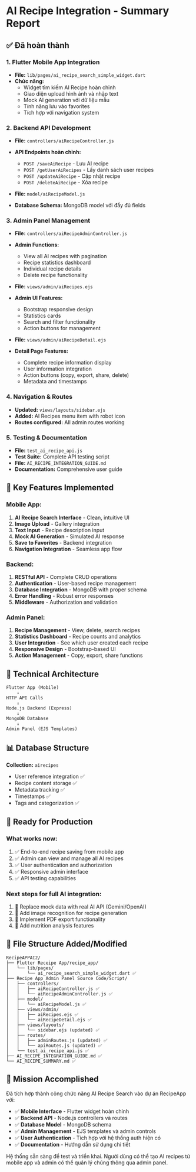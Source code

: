 # AI Recipe Integration - Summary Report

## ✅ Đã hoàn thành

### 1. Flutter Mobile App Integration
- **File:** `lib/pages/ai_recipe_search_simple_widget.dart`
- **Chức năng:** 
  - Widget tìm kiếm AI Recipe hoàn chỉnh
  - Giao diện upload hình ảnh và nhập text
  - Mock AI generation với dữ liệu mẫu
  - Tính năng lưu vào favorites
  - Tích hợp với navigation system

### 2. Backend API Development
- **File:** `controllers/aiRecipeController.js`
- **API Endpoints hoàn chỉnh:**
  - `POST /saveAiRecipe` - Lưu AI recipe
  - `POST /getUserAiRecipes` - Lấy danh sách user recipes
  - `POST /updateAiRecipe` - Cập nhật recipe
  - `POST /deleteAiRecipe` - Xóa recipe

- **File:** `model/aiRecipeModel.js`
- **Database Schema:** MongoDB model với đầy đủ fields

### 3. Admin Panel Management
- **File:** `controllers/aiRecipeAdminController.js`
- **Admin Functions:**
  - View all AI recipes with pagination
  - Recipe statistics dashboard
  - Individual recipe details
  - Delete recipe functionality

- **File:** `views/admin/aiRecipes.ejs`
- **Admin UI Features:**
  - Bootstrap responsive design
  - Statistics cards
  - Search and filter functionality
  - Action buttons for management

- **File:** `views/admin/aiRecipeDetail.ejs`
- **Detail Page Features:**
  - Complete recipe information display
  - User information integration
  - Action buttons (copy, export, share, delete)
  - Metadata and timestamps

### 4. Navigation & Routes
- **Updated:** `views/layouts/sidebar.ejs`
- **Added:** AI Recipes menu item with robot icon
- **Routes configured:** All admin routes working

### 5. Testing & Documentation
- **File:** `test_ai_recipe_api.js`
- **Test Suite:** Complete API testing script
- **File:** `AI_RECIPE_INTEGRATION_GUIDE.md`
- **Documentation:** Comprehensive user guide

## 🎯 Key Features Implemented

### Mobile App:
1. **AI Recipe Search Interface** - Clean, intuitive UI
2. **Image Upload** - Gallery integration
3. **Text Input** - Recipe description input
4. **Mock AI Generation** - Simulated AI response
5. **Save to Favorites** - Backend integration
6. **Navigation Integration** - Seamless app flow

### Backend:
1. **RESTful API** - Complete CRUD operations
2. **Authentication** - User-based recipe management
3. **Database Integration** - MongoDB with proper schema
4. **Error Handling** - Robust error responses
5. **Middleware** - Authorization and validation

### Admin Panel:
1. **Recipe Management** - View, delete, search recipes
2. **Statistics Dashboard** - Recipe counts and analytics
3. **User Integration** - See which user created each recipe
4. **Responsive Design** - Bootstrap-based UI
5. **Action Management** - Copy, export, share functions

## 🔧 Technical Architecture

```
Flutter App (Mobile)
    ↓
HTTP API Calls
    ↓
Node.js Backend (Express)
    ↓
MongoDB Database
    ↓
Admin Panel (EJS Templates)
```

## 📊 Database Structure

**Collection:** `airecipes`
- User reference integration ✅
- Recipe content storage ✅
- Metadata tracking ✅
- Timestamps ✅
- Tags and categorization ✅

## 🚀 Ready for Production

### What works now:
1. ✅ End-to-end recipe saving from mobile app
2. ✅ Admin can view and manage all AI recipes
3. ✅ User authentication and authorization
4. ✅ Responsive admin interface
5. ✅ API testing capabilities

### Next steps for full AI integration:
1. 🔲 Replace mock data with real AI API (Gemini/OpenAI)
2. 🔲 Add image recognition for recipe generation
3. 🔲 Implement PDF export functionality
4. 🔲 Add nutrition analysis features

## 📁 File Structure Added/Modified

```
RecipeAPPAI2/
├── Flutter Receipe App/recipe_app/
│   └── lib/pages/
│       └── ai_recipe_search_simple_widget.dart ✅
├── Recipe App Admin Panel Source Code/Script/
│   ├── controllers/
│   │   ├── aiRecipeController.js ✅
│   │   └── aiRecipeAdminController.js ✅
│   ├── model/
│   │   └── aiRecipeModel.js ✅
│   ├── views/admin/
│   │   ├── aiRecipes.ejs ✅
│   │   └── aiRecipeDetail.ejs ✅
│   ├── views/layouts/
│   │   └── sidebar.ejs (updated) ✅
│   ├── routes/
│   │   ├── adminRoutes.js (updated) ✅
│   │   └── apiRoutes.js (updated) ✅
│   └── test_ai_recipe_api.js ✅
├── AI_RECIPE_INTEGRATION_GUIDE.md ✅
└── AI_RECIPE_SUMMARY.md ✅
```

## 🎉 Mission Accomplished

Đã tích hợp thành công chức năng AI Recipe Search vào dự án RecipeApp với:
- ✅ **Mobile Interface** - Flutter widget hoàn chỉnh
- ✅ **Backend API** - Node.js controllers và routes
- ✅ **Database Model** - MongoDB schema
- ✅ **Admin Management** - EJS templates và admin controls
- ✅ **User Authentication** - Tích hợp với hệ thống auth hiện có
- ✅ **Documentation** - Hướng dẫn sử dụng chi tiết

Hệ thống sẵn sàng để test và triển khai. Người dùng có thể tạo AI recipes từ mobile app và admin có thể quản lý chúng thông qua admin panel.
